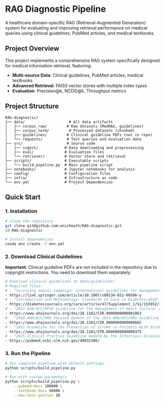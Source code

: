# RAG Diagnostic Pipeline

A healthcare domain-specific RAG (Retrieval-Augmented Generation) system for evaluating and improving retrieval performance on medical queries using clinical guidelines, PubMed articles, and medical textbooks.

## Project Overview

This project implements a comprehensive RAG system specifically designed for medical information retrieval, featuring:

- **Multi-source Data**: Clinical guidelines, PubMed articles, medical textbooks
- **Advanced Retrieval**: FAISS vector stores with multiple index types
- **Evaluation**: Precision@k, NCDG@k, Throughput metrics

## Project Structure

```
RAG-diagnostic/
├── data/                    # All data artifacts
│   ├── corpus_raw/         # Raw datasets (MedRAG, guidelines)
│   ├── corpus_norm/         # Processed datasets (chunked)
│   ├── guidelines/         # Clinical guideline PDFs (not in repo)
│   └── requests/           # Test queries and evaluation data
├── src/                    # Source code
│   ├── ingest/            # Data downloading and preprocessing
|   ├── eval/              # Evaluation files
│   └── retriever/         # Vector store and retrieval
├── scripts/               # Executable scripts
│   └── build_pipeline.py  # Main pipeline script
├── notebooks/             # Jupyter notebooks for analysis
├── config/                # Configuration files
├── infra/                 # Infrastructure as code
└── env.yml                # Project Dependencies 
```

## Quick Start

### 1. Installation

```bash
# Clone the repository
git clone git@github.com:onichmath/RAG-diagnostic.git
cd RAG-diagnostic

# Install dependencies
conda env create -f env.yml
```

### 2. Download Clinical Guidelines

**Important**: Clinical guideline PDFs are not included in the repository due to copyright restrictions. You need to download them separately:

```bash
# Download clinical guidelines to data/guidelines/
# Required files:
# - "Surviving sepsis campaign: international guidelines for management of sepsis and septic shock 2021"
- https://link.springer.com/article/10.1007/s00134-021-06506-y
# - "Introduction and Methodology: Standards of Care in Diabetes—2024"
- https://diabetesjournals.org/care/article/47/Supplement_1/S1/153952/Introduction-and-Methodology-Standards-of-Care-in
# - "2022 AHA/ACC/HFSA Guideline for the Management of Heart Failure: A Report of the American College of Cardiology/American Heart Association Joint Committee on Clinical Practice Guidelines"
- https://www.ahajournals.org/doi/10.1161/CIR.0000000000001063
# - "2019 AHA/ACC/HRS Focused Update of the 2014 AHA/ACC/HRS Guideline for the Management of Patients With Atrial Fibrillation"
- https://www.ahajournals.org/doi/10.1161/CIR.0000000000000665
# - "2021 Guideline for the Prevention of Stroke in Patients With Stroke and Transient Ischemic Attack"
- https://www.ahajournals.org/doi/10.1161/STR.0000000000000375
# - "2025 Clinical Practice Guideline Update by the Infectious Diseases Society of America on the Treatment and Management of COVID-19: Infliximab"
- https://pubmed.ncbi.nlm.nih.gov/40831386/
```

### 3. Run the Pipeline

```bash
# Run complete pipeline with default settings
python scripts/build_pipeline.py

# Run with custom parameters
python scripts/build_pipeline.py \
    --pubmed-docs 100000 \
    --textbook-docs 50000 \
    --max-test-queries 10
```
